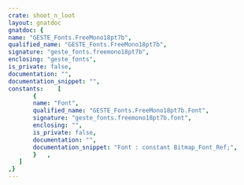 ```yaml
---
crate: shoot_n_loot
layout: gnatdoc
gnatdoc: {
name: "GESTE_Fonts.FreeMono18pt7b",
qualified_name: "GESTE_Fonts.FreeMono18pt7b",
signature: "geste_fonts.freemono18pt7b",
enclosing: "geste_fonts",
is_private: false,
documentation: "",
documentation_snippet: "",
constants:    [
       {
       name: "Font",
       qualified_name: "GESTE_Fonts.FreeMono18pt7b.Font",
       signature: "geste_fonts.freemono18pt7b.font",
       enclosing: "",
       is_private: false,
       documentation: "",
       documentation_snippet: "Font : constant Bitmap_Font_Ref;",
       }   ,
   ]
,}
---
```

